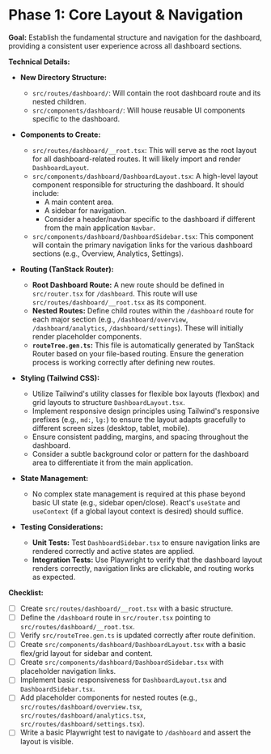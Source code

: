 # Phase 1: Core Layout & Navigation

**Goal:** Establish the fundamental structure and navigation for the dashboard, providing a consistent user experience across all dashboard sections.

**Technical Details:**

*   **New Directory Structure:**
    *   `src/routes/dashboard/`: Will contain the root dashboard route and its nested children.
    *   `src/components/dashboard/`: Will house reusable UI components specific to the dashboard.

*   **Components to Create:**
    *   `src/routes/dashboard/__root.tsx`: This will serve as the root layout for all dashboard-related routes. It will likely import and render `DashboardLayout`.
    *   `src/components/dashboard/DashboardLayout.tsx`: A high-level layout component responsible for structuring the dashboard. It should include:
        *   A main content area.
        *   A sidebar for navigation.
        *   Consider a header/navbar specific to the dashboard if different from the main application `Navbar`.
    *   `src/components/dashboard/DashboardSidebar.tsx`: This component will contain the primary navigation links for the various dashboard sections (e.g., Overview, Analytics, Settings).

*   **Routing (TanStack Router):**
    *   **Root Dashboard Route:** A new route should be defined in `src/router.tsx` for `/dashboard`. This route will use `src/routes/dashboard/__root.tsx` as its component.
    *   **Nested Routes:** Define child routes within the `/dashboard` route for each major section (e.g., `/dashboard/overview`, `/dashboard/analytics`, `/dashboard/settings`). These will initially render placeholder components.
    *   **`routeTree.gen.ts`:** This file is automatically generated by TanStack Router based on your file-based routing. Ensure the generation process is working correctly after defining new routes.

*   **Styling (Tailwind CSS):**
    *   Utilize Tailwind's utility classes for flexible box layouts (flexbox) and grid layouts to structure `DashboardLayout.tsx`.
    *   Implement responsive design principles using Tailwind's responsive prefixes (e.g., `md:`, `lg:`) to ensure the layout adapts gracefully to different screen sizes (desktop, tablet, mobile).
    *   Ensure consistent padding, margins, and spacing throughout the dashboard.
    *   Consider a subtle background color or pattern for the dashboard area to differentiate it from the main application.

*   **State Management:**
    *   No complex state management is required at this phase beyond basic UI state (e.g., sidebar open/close). React's `useState` and `useContext` (if a global layout context is desired) should suffice.

*   **Testing Considerations:**
    *   **Unit Tests:** Test `DashboardSidebar.tsx` to ensure navigation links are rendered correctly and active states are applied.
    *   **Integration Tests:** Use Playwright to verify that the dashboard layout renders correctly, navigation links are clickable, and routing works as expected.

**Checklist:**

*   [ ] Create `src/routes/dashboard/__root.tsx` with a basic structure.
*   [ ] Define the `/dashboard` route in `src/router.tsx` pointing to `src/routes/dashboard/__root.tsx`.
*   [ ] Verify `src/routeTree.gen.ts` is updated correctly after route definition.
*   [ ] Create `src/components/dashboard/DashboardLayout.tsx` with a basic flex/grid layout for sidebar and content.
*   [ ] Create `src/components/dashboard/DashboardSidebar.tsx` with placeholder navigation links.
*   [ ] Implement basic responsiveness for `DashboardLayout.tsx` and `DashboardSidebar.tsx`.
*   [ ] Add placeholder components for nested routes (e.g., `src/routes/dashboard/overview.tsx`, `src/routes/dashboard/analytics.tsx`, `src/routes/dashboard/settings.tsx`).
*   [ ] Write a basic Playwright test to navigate to `/dashboard` and assert the layout is visible.
